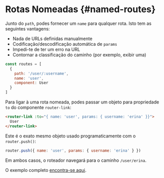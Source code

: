 # Rotas Nomeadas {#named-routes}

<VueSchoolLink
  href="https://vueschool.io/lessons/named-routes"
  title="Aprenda sobre as rotas nomeadas"
/>

Junto do `path`, podes fornecer um `name` para qualquer rota. Isto tem as seguintes vantagens:

- Nada de URLs definidas manualmente
- Codificação/descodificação automática de `params`
- Impedi-te de ter um erro na URL
- Contornar a classificação do caminho (por exemplo, exibir uma)

```js
const routes = [
  {
    path: '/user/:username',
    name: 'user',
    component: User
  }
]
```

Para ligar à uma rota nomeada, podes passar um objeto para propriedade `to` do componente `router-link`:

```html
<router-link :to="{ name: 'user', params: { username: 'erina' }}">
  User
</router-link>
```

Este é o exato mesmo objeto usado programaticamente com o `router.push()`:

```js
router.push({ name: 'user', params: { username: 'erina' } })
```

Em ambos casos, o roteador navegará para o caminho `/user/erina`.

O exemplo completo [encontra-se aqui](https://github.com/vuejs/vue-router/blob/dev/examples/named-routes/app.js).
